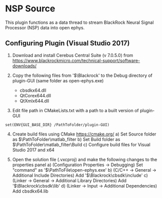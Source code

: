 # NSP Source
This plugin functions as a data thread to stream BlackRock Neural Signal Processor (NSP) data into open ephys. 

## Configuring Plugin (Visual Studio 2017)
1) Download and install Cerebus Central Suite (v 7.0.5.0) from https://www.blackrockmicro.com/technical-support/software-downloads/

2) Copy the following files from '$\Blackrock' to the Debug directory of plugin-GUI (same folder as open-ephys.exe) 
	- cbsdkx64.dll
	- QtCorex644.dll
	- QtXmlx644.dll


3) Edit file path in CMakeLists.txt with a path to a built version of plugin-GUI
```
set(ENV{GUI_BASE_DIR} /PathToFolder/plugin-GUI)
````
4) Create build files using CMake https://cmake.org/
	a) Set Source folder as $\PathToFolder\matlab_filter
	b) Set Build folder as $\PathToFolder\matlab_filter\Build
	c) Configure build files for Visual Studio 2017 and x64 

5) Open the solution file (.vxcproj) and make the following changes to the properties panel
	a) (Configuration Properties -> Debugging) Set "command" as '$\PathToFile\open-ephys.exe'
	b) (C/C++ -> General -> Additional Include Directories) Add '$\Blackrock\cbsdk\include'
	c) (Linker -> General -> Additional Library Directories) Add '$\Blackrock\cbsdk\lib'
	d) (Linker -> Input -> Additional Dependencies) Add cbsdkx64.lib
